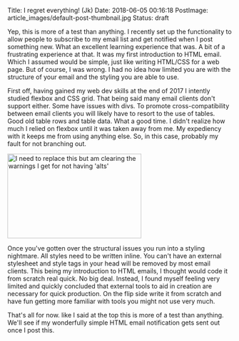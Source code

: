 Title: I regret everything! (Jk)
Date: 2018-06-05 00:16:18
PostImage: article_images/default-post-thumbnail.jpg
Status: draft



Yep, this is more of a test than anything. I recently set up the functionality to allow people to subscribe to my email list and get notified when I post something new. What an excellent learning experience that was. A bit of a frustrating experience at that. It was my first introduction to HTML email. Which I assumed would be simple, just like writing HTML/CSS for a web page. But of course, I was wrong. I had no idea how limited you are with the structure of your email and the styling you are able to use.

First off, having gained my web dev skills at the end of 2017 I intently studied flexbox and CSS grid. That being said many email clients don't support either. Some have issues with divs. To promote cross-compatibility between email clients you will likely have to resort to the use of tables. Good old table rows and table data. What a good time. I didn't realize how much I relied on flexbox until it was taken away from me. My expediency with it keeps me from using anything else. So, in this case, probably my fault for not branching out.

<img class="size-medium wp-image-697 aligncenter" src="/images/article_images/2018/06/dennis-buchner-489213-unsplash-300x190.jpg" alt="I need to replace this but am clearing the warnings I get for not having 'alts'" width="300" height="190" />

Once you've gotten over the structural issues you run into a styling nightmare. All styles need to be written inline. You can't have an external stylesheet and style tags in your head will be removed by most email clients. This being my introduction to HTML emails, I thought would code it from scratch real quick. No big deal. Instead, I found myself feeling very limited and quickly concluded that external tools to aid in creation are necessary for quick production. On the flip side write it from scratch and have fun getting more familiar with tools you might not use very much.

That's all for now. like I said at the top this is more of a test than anything. We'll see if my wonderfully simple HTML email notification gets sent out once I post this.